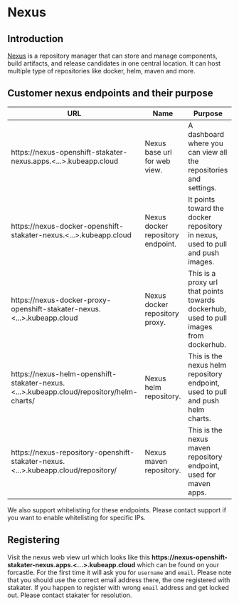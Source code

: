 # Nexus

## Introduction

[Nexus](https://www.sonatype.com/products/repository-pro) is a repository manager that can store and manage components, build artifacts, and release candidates in one central location. It can host multiple type of repositories like docker, helm, maven and more.

## Customer nexus endpoints and their purpose

| URL | Name | Purpose |
|---|---|---|
| <span>https:</span>//nexus-openshift-stakater-nexus.apps.<...>.kubeapp.cloud | Nexus base url for web view. | A dashboard where you can view all the repositories and settings. |
| <span>https:</span>//nexus-docker-openshift-stakater-nexus.<...>.kubeapp.cloud | Nexus docker repository endpoint. | It points toward the docker repository in nexus, used to pull and push images. |
| <span>https:</span>//nexus-docker-proxy-openshift-stakater-nexus.<...>.kubeapp.cloud | Nexus docker repository proxy. | This is a proxy url that points towards dockerhub, used to pull images from dockerhub. |
| <span>https:</span>//nexus-helm-openshift-stakater-nexus.<...>.kubeapp.cloud/repository/helm-charts/ | Nexus helm repository. | This is the nexus helm repository endpoint, used to pull and push helm charts. |
| <span>https:</span>//nexus-repository-openshift-stakater-nexus.<...>.kubeapp.cloud/repository/ | Nexus maven repository. | This is the nexus maven repository endpoint, used for maven apps. |


We also support whitelisting for these endpoints. Please contact support if you want to enable whitelisting for specific IPs.

## Registering

Visit the nexus web view url which looks like this __<span>https:<span>//nexus-openshift-stakater-nexus.apps.<...>.kubeapp.cloud__ which can be found on your forcastle. For the first time it will ask you for `username` and `email`. Please note that you should use the correct email address there, the one registered with stakater. If you happen to register with wrong `email` address and get locked out. Please contact stakater for resolution.
